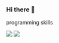 ### Hi there 👋


programming skills

<img src="https://img.shields.io/badge/Java-007396?style=flat&logo=OpenJDK&logoColor=white"/>
<img src="https://img.shields.io/badge/Java-007396?style=flat-square&logo=Java&logoColor=white"/>
